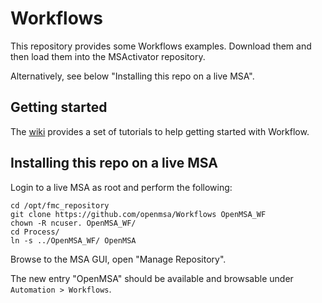 Workflows
=========

This repository provides some Workflows examples.
Download them and then load them into the MSActivator repository.

Alternatively, see below "Installing this repo on a live MSA".


Getting started
---------------

The [wiki](https://github.com/openmsa/Workflows/wiki)
provides a set of tutorials to help getting started with Workflow.


Installing this repo on a live MSA
----------------------------------

Login to a live MSA as root and perform the following:

	cd /opt/fmc_repository
	git clone https://github.com/openmsa/Workflows OpenMSA_WF
	chown -R ncuser. OpenMSA_WF/
	cd Process/
	ln -s ../OpenMSA_WF/ OpenMSA


Browse to the MSA GUI, open "Manage Repository".

The new entry "OpenMSA" should be available and browsable
under `Automation > Workflows`.
